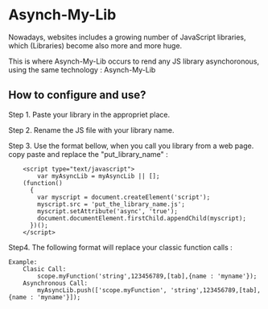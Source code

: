 Asynch-My-Lib
=============

Nowadays, websites includes a growing number of JavaScript libraries, which (Libraries) become also more and more huge. 

This is where Asynch-My-Lib occurs to rend any JS library asynchoronous, using the same technology : Asynch-My-Lib


How to configure and use?
-----------------
Step 1. Paste your library in the appropriet place.

Step 2. Rename the JS file with your library name.

Step 3. Use the format bellow, when you call you library from a web page. copy paste and replace the "put_library_name" :

		<script type="text/javascript">
			var myAsyncLib = myAsyncLib || [];
		(function() 
		  {
			var myscript = document.createElement('script');
			myscript.src = 'put_the_library_name.js';
			myscript.setAttribute('async', 'true');
			document.documentElement.firstChild.appendChild(myscript);
		  })();
		</script>

Step4. The following format will replace your classic function calls : 

	Example:
		Clasic Call:
			scope.myFunction('string',123456789,[tab],{name : 'myname'});
		Asynchronous Call:
			myAsyncLib.push(['scope.myFunction', 'string',123456789,[tab],{name : 'myname'}]);

